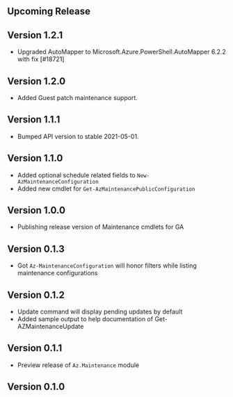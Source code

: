 <!--
    Please leave this section at the top of the change log.

    Changes for the upcoming release should go under the section titled "Upcoming Release", and should adhere to the following format:

    ## Upcoming Release
    * Overview of change #1
        - Additional information about change #1
    * Overview of change #2
        - Additional information about change #2
        - Additional information about change #2
    * Overview of change #3
    * Overview of change #4
        - Additional information about change #4

    ## YYYY.MM.DD - Version X.Y.Z (Previous Release)
    * Overview of change #1
        - Additional information about change #1
-->

## Upcoming Release

## Version 1.2.1
* Upgraded AutoMapper to Microsoft.Azure.PowerShell.AutoMapper 6.2.2 with fix [#18721]

## Version 1.2.0
* Added Guest patch maintenance support.

## Version 1.1.1
* Bumped API version to stable 2021-05-01.

## Version 1.1.0
* Added optional schedule related fields to `New-AzMaintenanceConfiguration`
* Added new cmdlet for `Get-AzMaintenancePublicConfiguration`

## Version 1.0.0
* Publishing release version of Maintenance cmdlets for GA

## Version 0.1.3
* Got `Az-MaintenanceConfiguration` will honor filters while listing maintenance configurations

## Version 0.1.2
* Update command will display pending updates by default
* Added sample output to help documentation of Get-AZMaintenanceUpdate

## Version 0.1.1
* Preview release of `Az.Maintenance` module

## Version 0.1.0

